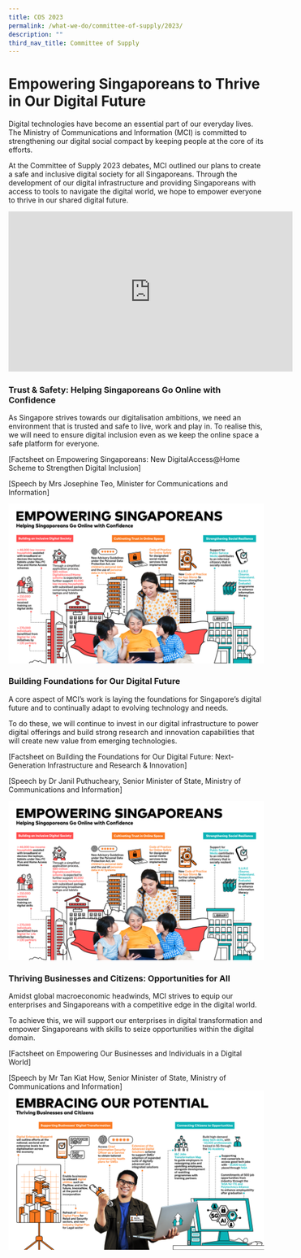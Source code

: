 ```yaml
---
title: COS 2023
permalink: /what-we-do/committee-of-supply/2023/
description: ""
third_nav_title: Committee of Supply
---
```

# Empowering Singaporeans to Thrive in Our Digital Future

Digital technologies have become an essential part of our everyday lives. The Ministry of Communications and Information (MCI) is committed to strengthening our digital social compact by keeping people at the core of its efforts.

At the Committee of Supply 2023 debates, MCI outlined our plans to create a safe and inclusive digital society for all Singaporeans. Through the development of our digital infrastructure and providing Singaporeans with access to tools to navigate the digital world, we hope to empower everyone to thrive in our shared digital future.

<iframe allowfullscreen="" allow="accelerometer; autoplay; clipboard-write; encrypted-media; gyroscope; picture-in-picture; web-share" frameborder="0" title="YouTube video player" src="https://www.youtube.com/embed/ZSx34s51h88" height="315" width="560"></iframe>

### Trust &amp; Safety: Helping Singaporeans Go Online with Confidence

As Singapore strives towards our digitalisation ambitions, we need an environment that is trusted and safe to live, work and play in. To realise this, we will need to ensure digital inclusion even as we keep the online space a safe platform for everyone.

[Factsheet on&nbsp;Empowering Singaporeans: New DigitalAccess@Home Scheme to Strengthen Digital Inclusion]

[Speech by Mrs Josephine Teo, Minister for Communications and Information]

![](/images/COS2023/empowering%20singaporeans.png)

### Building Foundations for Our Digital Future

A core aspect of MCI’s work is laying the foundations for Singapore’s digital future and to continually adapt to evolving technology and needs.

To do these, we will continue to invest in our digital infrastructure to power digital offerings and build strong research and innovation capabilities that will create new value from emerging technologies.

[Factsheet on&nbsp;Building the Foundations for Our Digital Future: Next-Generation Infrastructure and Research &amp; Innovation]

[Speech by Dr Janil Puthucheary, Senior Minister of State, Ministry of Communications and Information]

![](/images/COS2023/empowering%20singaporeans.png)
### Thriving Businesses and Citizens: Opportunities for All

Amidst global macroeconomic headwinds, MCI strives to equip our enterprises and Singaporeans with a competitive edge in the digital world.&nbsp;

To achieve this, we will support our enterprises in digital transformation and empower Singaporeans with skills to seize opportunities within the digital domain.&nbsp;

[Factsheet on&nbsp;Empowering Our Businesses and Individuals in a Digital World]

[](https://www.mci.gov.sg/pressroom/news-and-stories/pressroom/2023/2/empowering-our-businesses-and-individuals-in-a-digital-world)[Speech by Mr Tan Kiat How, Senior Minister of State, Ministry of Communications and Information]
![](/images/COS2023/embracing%20our%20potential.png)